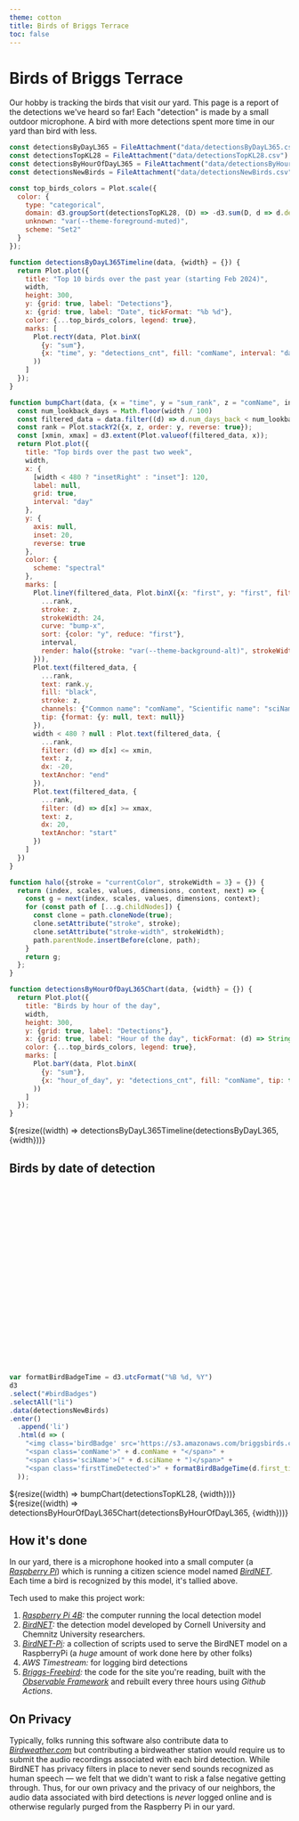 ```yaml
---
theme: cotton
title: Birds of Briggs Terrace
toc: false
---
```


<style type="text/css">
  ul#birdBadges {
    list-style-type: none;
    padding: 0px;
  }
  ul#birdBadges li {
    height 240px;
    width: 120px;
    display: inline-block;
    vertical-align: top;
    margin: 0px;
  }
  img.birdBadge {
    height: 120px;
    width: 120px;
  }
  span.comName {
    font-size: 11px;
    display: block;
  }
  span.sciName {
    font-size: 11px;
    font-style: italic;
    display: block;
  }
  span.firstTimeDetected {
    font-size: 11px;
    display: block;
  }
</style>

# Birds of Briggs Terrace

Our hobby is tracking the birds that visit our yard. This page is a report of the detections we've heard so far! Each "detection" is made by a small outdoor microphone. A bird with more 
detections spent more time in our yard than bird with less.


```js
const detectionsByDayL365 = FileAttachment("data/detectionsByDayL365.csv").csv({typed: true});
const detectionsTopKL28 = FileAttachment("data/detectionsTopKL28.csv").csv({typed: true});
const detectionsByHourOfDayL365 = FileAttachment("data/detectionsByHourOfDayL365.csv").csv({typed: true});
const detectionsNewBirds = FileAttachment("data/detectionsNewBirds.csv").csv({typed: true});
```

```js
const top_birds_colors = Plot.scale({
  color: {
    type: "categorical",
    domain: d3.groupSort(detectionsTopKL28, (D) => -d3.sum(D, d => d.detections_cnt), (d) => d.comName).filter((d) => d !== "Other"),
    unknown: "var(--theme-foreground-muted)",
    scheme: "Set2"
  }
});
```

```js
function detectionsByDayL365Timeline(data, {width} = {}) {
  return Plot.plot({
    title: "Top 10 birds over the past year (starting Feb 2024)",
    width,
    height: 300,
    y: {grid: true, label: "Detections"},
    x: {grid: true, label: "Date", tickFormat: "%b %d"},
    color: {...top_birds_colors, legend: true},
    marks: [
      Plot.rectY(data, Plot.binX(
        {y: "sum"},
        {x: "time", y: "detections_cnt", fill: "comName", interval: "day", tip: true}
      ))
    ]
  });
}

function bumpChart(data, {x = "time", y = "sum_rank", z = "comName", interval = "day", width} = {}) {
  const num_lookback_days = Math.floor(width / 100)
  const filtered_data = data.filter((d) => d.num_days_back < num_lookback_days)
  const rank = Plot.stackY2({x, z, order: y, reverse: true});
  const [xmin, xmax] = d3.extent(Plot.valueof(filtered_data, x));
  return Plot.plot({
    title: "Top birds over the past two week",
    width,
    x: {
      [width < 480 ? "insetRight" : "inset"]: 120,
      label: null,
      grid: true,
      interval: "day"
    },
    y: {
      axis: null,
      inset: 20,
      reverse: true
    },
    color: {
      scheme: "spectral"
    },
    marks: [
      Plot.lineY(filtered_data, Plot.binX({x: "first", y: "first", filter: null}, {
        ...rank,
        stroke: z,
        strokeWidth: 24,
        curve: "bump-x",
        sort: {color: "y", reduce: "first"},
        interval,
        render: halo({stroke: "var(--theme-background-alt)", strokeWidth: 27})
      })),
      Plot.text(filtered_data, {
        ...rank,
        text: rank.y,
        fill: "black",
        stroke: z,
        channels: {"Common name": "comName", "Scientific name": "sciName", "Detections": (d) => String(d.detections_cnt)},
        tip: {format: {y: null, text: null}}
      }),
      width < 480 ? null : Plot.text(filtered_data, {
        ...rank,
        filter: (d) => d[x] <= xmin,
        text: z,
        dx: -20,
        textAnchor: "end"
      }),
      Plot.text(filtered_data, {
        ...rank,
        filter: (d) => d[x] >= xmax,
        text: z,
        dx: 20,
        textAnchor: "start"
      })
    ]
  })
}

function halo({stroke = "currentColor", strokeWidth = 3} = {}) {
  return (index, scales, values, dimensions, context, next) => {
    const g = next(index, scales, values, dimensions, context);
    for (const path of [...g.childNodes]) {
      const clone = path.cloneNode(true);
      clone.setAttribute("stroke", stroke);
      clone.setAttribute("stroke-width", strokeWidth);
      path.parentNode.insertBefore(clone, path);
    }
    return g;
  };
}

function detectionsByHourOfDayL365Chart(data, {width} = {}) {
  return Plot.plot({
    title: "Birds by hour of the day",
    width,
    height: 300,
    y: {grid: true, label: "Detections"},
    x: {grid: true, label: "Hour of the day", tickFormat: (d) => String(((d-0.5) % 12) + 1) + (d < 11 ? "AM" : "PM")},
    color: {...top_birds_colors, legend: true},
    marks: [
      Plot.barY(data, Plot.binX(
        {y: "sum"},
        {x: "hour_of_day", y: "detections_cnt", fill: "comName", tip: true, interval: 1}
      ))
    ]
  });
}

```

<div class="grid grid-cols-2">
  <div class="card">
    ${resize((width) => detectionsByDayL365Timeline(detectionsByDayL365, {width}))}
  </div>
  <div class="card" style="height: 397px; overflow-y: auto;">
    <h2>Birds by date of detection</h2>
    <ul id="birdBadges"></ul>
  </div>
</div>

```js
var formatBirdBadgeTime = d3.utcFormat("%B %d, %Y")
d3
.select("#birdBadges")
.selectAll("li")
.data(detectionsNewBirds)
.enter()
  .append('li')
  .html(d => ( 
    "<img class='birdBadge' src='https://s3.amazonaws.com/briggsbirds.com/bird-image-store/" + d.sciName + ".jpg' />" +
    "<span class='comName'>" + d.comName + "</span>" + 
    "<span class='sciName'>(" + d.sciName + ")</span>" + 
    "<span class='firstTimeDetected'>" + formatBirdBadgeTime(d.first_time_detected) + "</span>"
  ));
```


<div class="grid grid-cols-1">
  <div class="card">
    ${resize((width) => bumpChart(detectionsTopKL28, {width}))}
  </div>
  <div class="card">
    ${resize((width) => detectionsByHourOfDayL365Chart(detectionsByHourOfDayL365, {width}))}
  </div>
</div>

## How it's done

In our yard, there is a microphone hooked into a small computer (a *[Raspberry Pi](https://www.raspberrypi.com/)*) which is running a citizen science model named *[BirdNET](https://birdnet.cornell.edu/)*. Each time a bird is recognized by this model, it's tallied above.

Tech used to make this project work:
1. *[Raspberry Pi 4B](https://www.raspberrypi.com/):* the computer running the local detection model
2. *[BirdNET](https://birdnet.cornell.edu/):* the detection model developed by Cornell University and Chemnitz University researchers.
3. *[BirdNET-Pi](https://github.com/mcguirepr89/BirdNET-Pi):* a collection of scripts used to serve the BirdNET model on a RaspberryPi (a _huge_ amount of work done here by other folks)
4. *AWS Timestream:* for logging bird detections
5. *[Briggs-Freebird](https://github.com/janmtl/briggs-freebird/):* the code for the site you're reading, built with the *[Observable Framework](https://observablehq.com/framework/)* and rebuilt every three hours using _Github Actions_.

## On Privacy

Typically, folks running this software also contribute data to *[Birdweather.com](https://www.birdweather.com/)* but contributing a birdweather station would require us to submit the audio recordings associated with each bird detection. While BirdNET has privacy filters in place to never send sounds recognized as human speech — we felt that we didn't want to risk a false negative getting through. Thus, for our own privacy and the privacy of our neighbors, the audio data associated with bird detections is _never_ logged online and is otherwise regularly purged from the Raspberry Pi in our yard.
